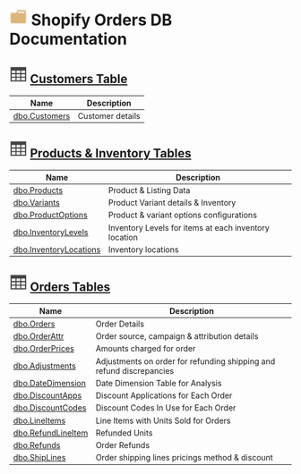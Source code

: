 # ![logo](Images/folder.svg) Shopify Orders DB Documentation

## ![Table](Images/table.svg) **[Customers Table](Tables/Tables.md)**

| Name                                               | Description                                     |
|----------------------------------------------------|-------------------------------------------------|
| [dbo.Customers](Tables/dbo.Customers.md)           | Customer details                                |

## ![Table](Images/table.svg) **[Products & Inventory Tables](Tables/Tables.md)**

| Name                                               | Description                                     |
|----------------------------------------------------|-------------------------------------------------|
| [dbo.Products](Tables/dbo.Products.md)           | Product & Listing Data                                |
| [dbo.Variants](Tables/dbo.Variants.md)           | Product Variant details & Inventory                                |
| [dbo.ProductOptions](Tables/dbo.ProductOptions.md)           | Product & variant options configurations                          |
|[dbo.InventoryLevels](Tables/dbo.InventoryLevels.md)|Inventory Levels for items at each inventory location|
|[dbo.InventoryLocations](Tables/dbo.InventoryLocations.md)|Inventory locations |

## ![Table](Images/table.svg) [Orders Tables](Tables/Tables.md)

| Name                                               | Description                                     |
|----------------------------------------------------|-------------------------------------------------|
| [dbo.Orders](Tables/dbo.Orders.md)                 | Order Details                                   |
| [dbo.OrderAttr](Tables/dbo.OrderAttr.md)           | Order source, campaign & attribution details    |
|[dbo.OrderPrices](Tables/dbo.OrderPrices.md)|Amounts charged for order|
| [dbo.Adjustments](Tables/dbo.Adjustments.md)       | Adjustments on order for refunding shipping and refund discrepancies                       |
| [dbo.DateDimension](Tables/dbo.DateDimension.md)   | Date Dimension Table for Analysis               |
| [dbo.DiscountApps](Tables/dbo.DiscountApps.md)     | Discount Applications for Each Order            |
| [dbo.DiscountCodes](Tables/dbo.DiscountCodes.md)   | Discount Codes In Use for Each Order            |
| [dbo.LineItems](Tables/dbo.LineItems.md)           | Line Items with Units Sold for Orders           |
| [dbo.RefundLineItem](Tables/dbo.RefundLineItem.md) | Refunded Units                                  |
| [dbo.Refunds](Tables/dbo.Refunds.md)               | Order Refunds                                   |
| [dbo.ShipLines](Tables/dbo.ShipLines.md)           | Order shipping lines pricings method & discount |
